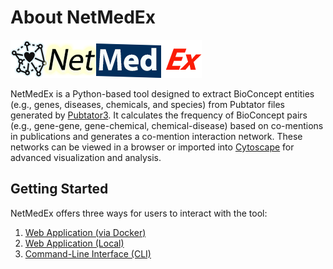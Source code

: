 # About NetMedEx

![NetMedEx](./assets/NetMedEx.png)

NetMedEx is a Python-based tool designed to extract BioConcept entities (e.g., genes, diseases, chemicals, and species) from Pubtator files generated by [Pubtator3](https://www.ncbi.nlm.nih.gov/research/pubtator3/). It calculates the frequency of BioConcept pairs (e.g., gene-gene, gene-chemical, chemical-disease) based on co-mentions in publications and generates a co-mention interaction network. These networks can be viewed in a browser or imported into [Cytoscape](https://cytoscape.org/) for advanced visualization and analysis.


## Getting Started

NetMedEx offers three ways for users to interact with the tool:

1. [Web Application (via Docker)](installation.md#web-application-via-docker)
2. [Web Application (Local)](installation.md#web-application-local)
3. [Command-Line Interface (CLI)](installation.md#command-line-interface-cli)